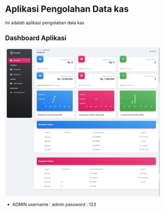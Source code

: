 # Aplikasi Pengolahan Data kas
Ini adalah aplikasi pengolahan data kas

## Dashboard Aplikasi
![Dashboard](screenshoot/Si-Kas-IDI-Dashboard.png "Dashboard")


- ADMIN
username : admin
password : 123
